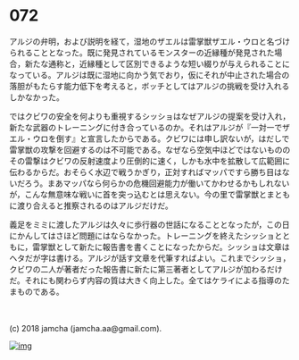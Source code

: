 # 072

アルジの弁明，および説明を経て，湿地のザエルは雷掌獣ザエル・ウロと名づけられることとなった。既に発見されているモンスターの近縁種が発見された場合，新たな通称と，近縁種として区別できるような短い綴りが与えられることになっている。アルジは既に湿地に向かう気でおり，仮にそれが中止された場合の落胆がもたらす能力低下を考えると，ボッチとしてはアルジの挑戦を受け入れるしかなかった。  

ではクビワの安全を何よりも重視するシッショはなぜアルジの提案を受け入れ，新たな武器のトレーニングに付き合っているのか。それはアルジが『一対一でザエル・ウロを倒す』と宣言したからである。クビワには申し訳ないが，はだしで雷掌獣の攻撃を回避するのは不可能である。なぜなら空気中ほどではないもののその雷撃はクビワの反射速度より圧倒的に速く，しかも水中を拡散して広範囲に伝わるからだ。おそらく水辺で戦うかぎり，正対すればマッパですら勝ち目はないだろう。まあマッパなら何らかの危機回避能力が働いてかわせるかもしれないが，こんな無意味な戦いに首を突っ込むとは思えない。今の里で雷掌獣とまともに渡り合えると推察されるのはアルジだけだ。  

義足をミミに渡したアルジは久々に歩行器の世話になることとなったが，この日にかんしてはさほど問題にはならなかった。トレーニングを終えたシッショとともに，雷掌獣として新たに報告書を書くことになったからだ。シッショは文章はヘタだが字は書ける。アルジが話す文章を代筆すればよい。これまでシッショ，クビワの二人が著者だった報告書に新たに第三著者としてアルジが加わるだけだ。それにも関わらず内容の質は大きく向上した。全てはケライによる指導のたまものである。  

<br>  
<br>  
(c) 2018 jamcha (jamcha.aa@gmail.com).  

[![img](http://i.creativecommons.org/l/by-nc-sa/4.0/88x31.png)](http://creativecommons.org/licenses/by-nc-sa/4.0/deed)